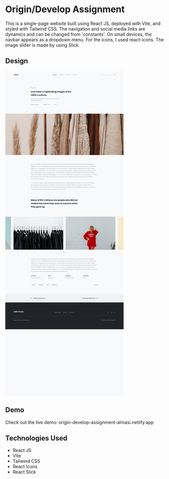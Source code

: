 # Origin/Develop Assignment

This is a single-page website built using React JS, deployed with Vite, and styled with Tailwind CSS. The navigation and social media links are dynamics and can be changed from 'constants'. On small devices, the navbar appears as a dropdown menu. For the icons, I used react-icons. The image slider is made by using Slick.

## Design
![This is the base design that I recreated](design.png)

## Demo
Check out the live demo: origin-develop-assignment-almasi.netlify.app

## Technologies Used
- React JS
- Vite
- Tailwind CSS
- React Icons
- React Slick
